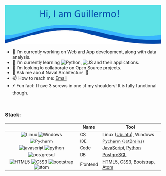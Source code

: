 <!-- ### Hi there 👋-->

<img src="https://github.com/gxgarciat/gxgarciat/blob/c387bc73be1873c93f0683f41718f088585cd76b/BannerG.jpg" alt="banner">

<!--
**gxgarciat/gxgarciat** is a ✨ _special_ ✨ repository because its `README.md` (this file) appears on your GitHub profile.
-->

* 🔭 I’m currently working on Web and App development, along with data analysis.
* 🌱 I’m currently learning <img src='https://cdn.jsdelivr.net/npm/simple-icons@5.4.0/icons/python.svg' alt='Python' height='16'>, <img src='https://cdn.jsdelivr.net/npm/simple-icons@5.4.0/icons/javascript.svg' alt='JS' height='16'> and their applications.
* 🤝 I’m looking to collaborate on Open Source projects.
* 💬 Ask me about Naval Architecture. 🚢
* 📫 How to reach me: <a href="mailto:gxgarciat.dev@gmail.com"> Email </a>
* ⚡ Fun fact: I have 3 screws in one of my shoulders! It is fully functional though.

<br>

### Stack:

|      | Name | Tool |
| :--: | ---- | ------ |
|<img src='https://cdn.jsdelivr.net/npm/simple-icons@3.0.1/icons/linux.svg' alt='Linux' height='16'> <img src='https://cdn.jsdelivr.net/npm/simple-icons@5.4.0/icons/windows.svg' alt='Windows' height='16'>|OS|Linux ([Ubuntu](https://ubuntu.com//)), Windows|
|<img src='https://cdn.jsdelivr.net/npm/simple-icons@5.4.0/icons/pycharm.svg' alt='Pycharm' height='16'> |IDE|[Pycharm (JetBrains)](https://www.jetbrains.com/pycharm/)|
|<img src='https://cdn.jsdelivr.net/npm/simple-icons@3.0.1/icons/javascript.svg' alt='javascript' height='16'> <img src='https://cdn.jsdelivr.net/npm/simple-icons@5.4.0/icons/python.svg' alt='python' height='16'>|Code|[JavaScript](https://www.javascript.com ), [Python](https://www.python.org/)|
|<img src='https://cdn.jsdelivr.net/npm/simple-icons@5.4.0/icons/postgresql.svg' alt='postgresql' height='16'>|DB|[PostgreSQL](https://www.postgresql.org/)|
|<img src='https://cdn.jsdelivr.net/npm/simple-icons@5.4.0/icons/html5.svg' alt='HTML5' height='16'> <img src='https://cdn.jsdelivr.net/npm/simple-icons@5.4.0/icons/css3.svg' alt='CSS3' height='16'> <img src='https://cdn.jsdelivr.net/npm/simple-icons@3.0.1/icons/bootstrap.svg' alt='bootstrap' height='16'> <img src='https://cdn.jsdelivr.net/npm/simple-icons@5.4.0/icons/atom.svg' alt='atom' height='16'> |Frontend|[HTML5](https://developer.mozilla.org/en-US/docs/Glossary/HTML5), [CSS3](https://www.w3.org/Style/CSS/Overview.en.html), [Bootstrap](https://getbootstrap.com/), [Atom](https://atom.io/)|
